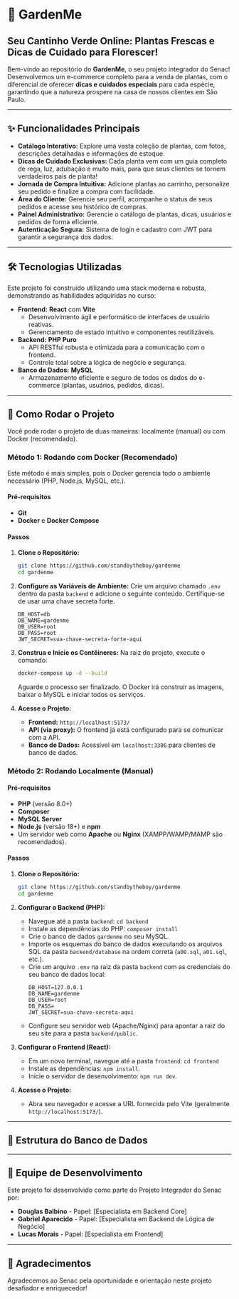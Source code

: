 # 🌿 **GardenMe**

## Seu Cantinho Verde Online: Plantas Frescas e Dicas de Cuidado para Florescer\!

Bem-vindo ao repositório do **GardenMe**, o seu projeto integrador do Senac\! Desenvolvemos um e-commerce completo para a venda de plantas, com o diferencial de oferecer **dicas e cuidados especiais** para cada espécie, garantindo que a natureza prospere na casa de nossos clientes em São Paulo.

-----

## ✨ **Funcionalidades Principais**

  * **Catálogo Interativo:** Explore uma vasta coleção de plantas, com fotos, descrições detalhadas e informações de estoque.
  * **Dicas de Cuidado Exclusivas:** Cada planta vem com um guia completo de rega, luz, adubação e muito mais, para que seus clientes se tornem verdadeiros pais de planta\!
  * **Jornada de Compra Intuitiva:** Adicione plantas ao carrinho, personalize seu pedido e finalize a compra com facilidade.
  * **Área do Cliente:** Gerencie seu perfil, acompanhe o status de seus pedidos e acesse seu histórico de compras.
  * **Painel Administrativo:** Gerencie o catálogo de plantas, dicas, usuários e pedidos de forma eficiente.
  * **Autenticação Segura:** Sistema de login e cadastro com JWT para garantir a segurança dos dados.

-----

## 🛠️ **Tecnologias Utilizadas**

Este projeto foi construído utilizando uma stack moderna e robusta, demonstrando as habilidades adquiridas no curso:

  * **Frontend:** **React** com **Vite**
      * Desenvolvimento ágil e performático de interfaces de usuário reativas.
      * Gerenciamento de estado intuitivo e componentes reutilizáveis.
  * **Backend:** **PHP Puro**
      * API RESTful robusta e otimizada para a comunicação com o frontend.
      * Controle total sobre a lógica de negócio e segurança.
  * **Banco de Dados:** **MySQL**
      * Armazenamento eficiente e seguro de todos os dados do e-commerce (plantas, usuários, pedidos, dicas).

-----

## 🚀 Como Rodar o Projeto

Você pode rodar o projeto de duas maneiras: localmente (manual) ou com Docker (recomendado).

### **Método 1: Rodando com Docker (Recomendado)**

Este método é mais simples, pois o Docker gerencia todo o ambiente necessário (PHP, Node.js, MySQL, etc.).

#### **Pré-requisitos**

  * **Git**
  * **Docker** e **Docker Compose**

#### **Passos**

1.  **Clone o Repositório:**

    ```bash
    git clone https://github.com/standbytheboy/gardenme
    cd gardenme
    ```

2.  **Configure as Variáveis de Ambiente:**
    Crie um arquivo chamado `.env` dentro da pasta `backend` e adicione o seguinte conteúdo. Certifique-se de usar uma chave secreta forte.

    ```
    DB_HOST=db
    DB_NAME=gardenme
    DB_USER=root
    DB_PASS=root
    JWT_SECRET=sua-chave-secreta-forte-aqui
    ```

3.  **Construa e Inicie os Contêineres:**
    Na raiz do projeto, execute o comando:

    ```bash
    docker-compose up -d --build
    ```

    Aguarde o processo ser finalizado. O Docker irá construir as imagens, baixar o MySQL e iniciar todos os serviços.

4.  **Acesse o Projeto:**

      * **Frontend:** `http://localhost:5173/`
      * **API (via proxy):** O frontend já está configurado para se comunicar com a API.
      * **Banco de Dados:** Acessível em `localhost:3306` para clientes de banco de dados.

### **Método 2: Rodando Localmente (Manual)**

#### **Pré-requisitos**

  * **PHP** (versão 8.0+)
  * **Composer**
  * **MySQL Server**
  * **Node.js** (versão 18+) e **npm**
  * Um servidor web como **Apache** ou **Nginx** (XAMPP/WAMP/MAMP são recomendados).

#### **Passos**

1.  **Clone o Repositório:**

    ```bash
    git clone https://github.com/standbytheboy/gardenme
    cd gardenme
    ```

2.  **Configurar o Backend (PHP):**

      * Navegue até a pasta `backend`: `cd backend`
      * Instale as dependências do PHP: `composer install`
      * Crie o banco de dados `gardenme` no seu MySQL.
      * Importe os esquemas do banco de dados executando os arquivos SQL da pasta `backend/database` na ordem correta (`a00.sql`, `a01.sql`, etc.).
      * Crie um arquivo `.env` na raiz da pasta `backend` com as credenciais do seu banco de dados local:
        ```
        DB_HOST=127.0.0.1
        DB_NAME=gardenme
        DB_USER=root
        DB_PASS=
        JWT_SECRET=sua-chave-secreta-aqui
        ```
      * Configure seu servidor web (Apache/Nginx) para apontar a raiz do seu site para a pasta `backend/public`.

3.  **Configurar o Frontend (React):**

      * Em um novo terminal, navegue até a pasta `frontend`: `cd frontend`
      * Instale as dependências: `npm install`.
      * Inicie o servidor de desenvolvimento: `npm run dev`.

4.  **Acesse o Projeto:**

      * Abra seu navegador e acesse a URL fornecida pelo Vite (geralmente `http://localhost:5173/`).

-----

## 👥 **Estrutura do Banco de Dados**

-----

## 👥 **Equipe de Desenvolvimento**

Este projeto foi desenvolvido como parte do Projeto Integrador do Senac por:

  * **Douglas Balbino** - Papel: [Especialista em Backend Core]
  * **Gabriel Aparecido** - Papel: [Especialista em Backend de Lógica de Negócio]
  * **Lucas Morais** - Papel: [Especialista em Frontend]

-----

## 🌟 **Agradecimentos**

Agradecemos ao Senac pela oportunidade e orientação neste projeto desafiador e enriquecedor\!